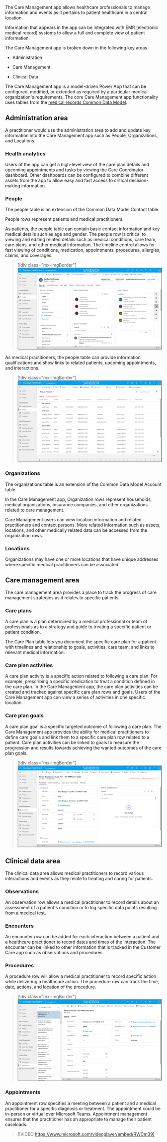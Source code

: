 
The Care Management app allows healthcare professionals to manage information and events as it pertains to patient healthcare in a central location.

Information that appears in the app can be integrated with EMR (electronic medical record) systems to allow a full and complete view of patient information.

The Care Management app is broken down in the following key areas.

- Administration

- Care Management

- Clinical Data

The Care Management app is a model-driven Power App that can be configured, modified, or extended as required by a particular medical organization's requirements. The core Care Management app functionality uses tables from the [medical records Common Data Model](https://microsoft.github.io/CDM/SchemaViz.html?initialManifest=manifests/electronicMedicalRecordsAccelerator.manifest.cdm.json&simpleChrome=true&azure-portal=true).

## Administration area

A practitioner would use the administration area to add and update key information into the Care Management app such as People, Organizations, and Locations.

### Health analytics

Users of the app can get a high-level view of the care plan details and upcoming appointments and tasks by viewing the Care Coordinator dashboard. Other dashboards can be configured to combine different assets from the app to allow easy and fast access to critical decision-making information.

### People

The people table is an extension of the Common Data Model Contact table.

People rows represent patients and medical practitioners.

As patients, the people table can contain basic contact information and key medical details such as age and gender. The people row is critical to viewing and editing related details such as medical conditions, care team, care plans, and other medical information. The timeline control allows for fast viewing of conditions, medication, appointments, procedures, allergies, claims, and coverages.

> [!div class="mx-imgBorder"]
> [![Screenshot of a contact record of a patient.](../media/1-1-contact-record.png)](../media/1-1-contact-record.png#lightbox)

As medical practitioners, the people table can provide information qualifications and show links to related patients, upcoming appointments, and interactions.

> [!div class="mx-imgBorder"]
> [![Screenshot of grid view of available patient contact records.](../media/1-2-active-patients.png)](../media/1-2-active-patients.png#lightbox)

### Organizations

The organizations table is an extension of the Common Data Model Account table.

In the Care Management app, Organization rows represent households, medical organizations, insurance companies, and other organizations related to care management.

Care Management users can view location information and related practitioners and contact persons. More related information such as assets, locations, and other medically related data can be accessed from the organization rows.

### Locations

Organizations may have one or more locations that have unique addresses where specific medical practitioners can be associated.

## Care management area

The care management area provides a place to track the progress of care management strategies as it relates to specific patients.

### Care plans

A care plan is a plan determined by a medical professional or team of professionals as to a strategy and guide to treating a specific patient or patient condition.

The Care Plan table lets you document the specific care plan for a patient with timelines and relationship to goals, activities, care team, and links to relevant medical information.

### Care plan activities

A care plan activity is a specific action related to following a care plan. For example, prescribing a specific medication to treat a condition defined in the care plan. In the Care Management app, the care plan activities can be created and tracked against specific care plan rows and goals. Users of the Care Management app can view a series of activities in one specific location.

### Care plan goals

A care plan goal is a specific targeted outcome of following a care plan. The Care Management app provides the ability for medical practitioners to define care goals and link them to a specific care plan row related to a patient. Care plan activities can be linked to goals to measure the progression and results towards achieving the wanted outcomes of the care plan goals.

> [!div class="mx-imgBorder"]
> [![Screenshot of care plan record on the Plan details tab.](../media/1-3-care-plan.png)](../media/1-3-care-plan.png#lightbox)

## Clinical data area

The clinical data area allows medical practitioners to record various interactions and events as they relate to treating and caring for patients.

### Observations

An observation row allows a medical practitioner to record details about an assessment of a patient's condition or to log specific data points resulting from a medical test.

### Encounters

An encounter row can be added for each interaction between a patient and a healthcare practitioner to record dates and times of the interaction. The encounter can be linked to other information that is tracked in the Customer Care app such as observations and procedures.

### Procedures

A procedure row will allow a medical practitioner to record specific action while delivering a healthcare action. The procedure row can track the time, date, actions, and location of the procedure.

> [!div class="mx-imgBorder"]
> [![Screenshot of a procedure record.](../media/1-4-procedure.png)](../media/1-4-procedure.png#lightbox)

### Appointments

An appointment row specifies a meeting between a patient and a medical practitioner for a specific diagnosis or treatment. The appointment could be in-person or virtual over Microsoft Teams. Appointment management ensures that the practitioner has an appropriate to manage their patient caseloads.

> [!VIDEO https://www.microsoft.com/videoplayer/embed/RWCm39]

